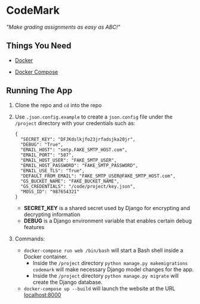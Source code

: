 # CodeMark
*"Make grading assignments as easy as ABC!"*

## Things You Need
- [Docker](https://docs.docker.com/get-docker/)

- [Docker Compose](https://docs.docker.com/compose/install/)

## Running The App
1. Clone the repo and `cd` into the repo

2. Use `.json.config.example` to create a `json.config` file under the `/project` directory with your credentials such as:
    ```
    {
      "SECRET_KEY": "DFJKdslkjfo23jrfadsjka20jr",
      "DEBUG": "True",
      "EMAIL_HOST": "smtp.FAKE_SMTP_HOST.com",
      "EMAIL_PORT": "587",
      "EMAIL_HOST_USER": "FAKE_SMTP_USER",
      "EMAIL_HOST_PASSWORD": "FAKE_SMTP_PASSWORD",
      "EMAIL_USE_TLS": "True",
      "DEFAULT_FROM_EMAIL": "FAKE_SMTP_USER@FAKE_SMTP_HOST.com",
      "GS_BUCKET_NAME": "FAKE_BUCKET_NAME",
      "GS_CREDENTIALS": "/code/project/key.json",
      "MOSS_ID": "987654321"
    }
    ```

    - **SECRET_KEY** is a shared secret used by Django for encrypting and decrypting information
    - **DEBUG** is a  Django environment variable that enables certain debug features

4. Commands:
   - `docker-compose run web /bin/bash` will start a Bash shell inside a Docker container.
      - Inside the `/project` directory `python manage.py makemigrations codemark` will make necessary Django model changes for the app.
      - Inside the `/project` directory `python manage.py migrate` will create the Django database.
   - `docker-compose up --build` will launch the website at the URL [localhost:8000](localhost:8000)